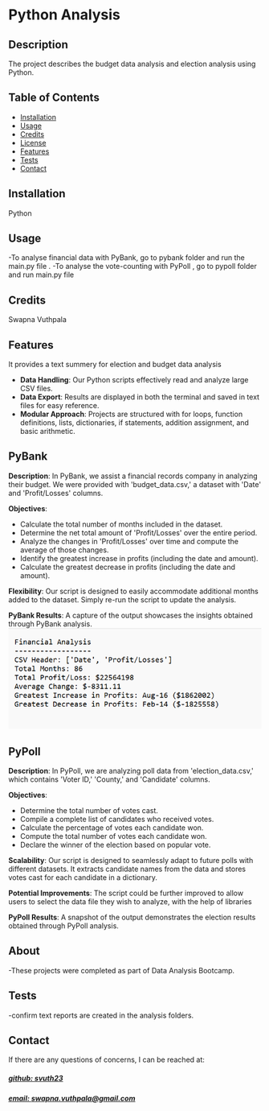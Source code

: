 # Python Analysis

## Description
The project describes the budget data analysis and election analysis using Python.

## Table of Contents
- [Installation](#installation)
- [Usage](#usage)
- [Credits](#credits)
- [License](#license)
- [Features](#features)
- [Tests](#tests)
- [Contact](#contact)

## Installation
Python 

## Usage
 -To analyse financial data with PyBank, go to pybank folder and run the main.py file .
 -To analyse the vote-counting with PyPoll , go to pypoll folder and run main.py file

## Credits
Swapna Vuthpala

## Features
It provides a text summery for election and budget data analysis

- **Data Handling**: Our Python scripts effectively read and analyze large CSV files.
- **Data Export**: Results are displayed in both the terminal and saved in text files for easy reference.
- **Modular Approach**: Projects are structured with for loops, function definitions, lists, dictionaries, if statements, addition assignment, and basic arithmetic.

## PyBank

**Description**: In PyBank, we assist a financial records company in analyzing their budget. We were provided with 'budget_data.csv,' a dataset with 'Date' and 'Profit/Losses' columns.

**Objectives**:
- Calculate the total number of months included in the dataset.
- Determine the net total amount of 'Profit/Losses' over the entire period.
- Analyze the changes in 'Profit/Losses' over time and compute the average of those changes.
- Identify the greatest increase in profits (including the date and amount).
- Calculate the greatest decrease in profits (including the date and amount).

**Flexibility**: Our script is designed to easily accommodate additional months added to the dataset. Simply re-run the script to update the analysis.

**PyBank Results**: A capture of the output showcases the insights obtained through PyBank analysis.
![Financial Analysis](https://github.com/svuth23/python-analysis/blob/main/PyBank/analysis/financial_analysis.png)

## PyPoll

**Description**: In PyPoll, we are analyzing poll data from 'election_data.csv,' which contains 'Voter ID,' 'County,' and 'Candidate' columns.

**Objectives**:
- Determine the total number of votes cast.
- Compile a complete list of candidates who received votes.
- Calculate the percentage of votes each candidate won.
- Compute the total number of votes each candidate won.
- Declare the winner of the election based on popular vote.

**Scalability**: Our script is designed to seamlessly adapt to future polls with different datasets. It extracts candidate names from the data and stores votes cast for each candidate in a dictionary.

**Potential Improvements**: The script could be further improved to allow users to select the data file they wish to analyze, with the help of libraries 

**PyPoll Results**: A snapshot of the output demonstrates the election results obtained through PyPoll analysis.



## About

-These projects were completed as part of 
Data Analysis Bootcamp.


## Tests

-confirm text reports are created in the analysis folders.

## Contact
If there are any questions of concerns, I can be reached at:
##### [github: svuth23](https://github.com/svuth23)
##### [email: swapna.vuthpala@gmail.com](mailto:swapna.vuthpala@gmail.com)
